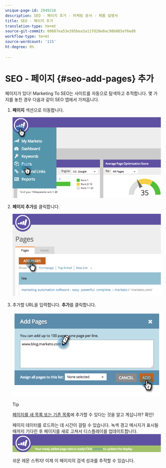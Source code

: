 ```yaml
---
unique-page-id: 2949216
description: SEO - 페이지 추가 - 마케팅 문서 - 제품 설명서
title: SEO - 페이지 추가
translation-type: tm+mt
source-git-commit: 00887ea53e395bea3a11fd28e0ac98b085ef6ed8
workflow-type: tm+mt
source-wordcount: '115'
ht-degree: 0%

---
```



# SEO - 페이지 {#seo-add-pages} 추가

페이지가 있다! Marketing To SEO는 사이트를 자동으로 탐색하고 추적합니다. 몇 가지를 놓친 경우 다음과 같이 SEO 앱에서 가져옵니다.

1. **페이지** 섹션으로 이동합니다.

   ![](assets/image2014-9-18-12-3a55-3a19.png)

1. **페이지 추가**&#x200B;를 클릭합니다.

   ![](assets/image2014-9-18-12-3a55-3a53.png)

1. 추가할 URL을 입력합니다. **추가**&#x200B;를 클릭합니다.

   ![](assets/image2014-9-18-12-3a56-3a15.png)

   >[!TIP]
   >
   >[페이지를 새 목록 또는 기존 목록](../../../../product-docs/additional-apps/seo/understanding-seo/seo-managing-lists.md)에 추가할 수 있다는 것을 알고 계십니까? 확인!

   페이지 데이터를 로드하는 데 시간이 걸릴 수 있습니다. 녹색 경고 메시지가 표시될 때까지 기다린 후 페이지를 새로 고쳐서 디스플레이를 업데이트합니다.
   ![](assets/image2014-9-18-12-3a57-3a10.png)

   쉬운 레몬 스퀴지! 이제 이 페이지의 검색 성과를 추적할 수 있습니다.

